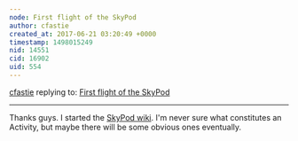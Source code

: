 ```yaml
---
node: First flight of the SkyPod
author: cfastie
created_at: 2017-06-21 03:20:49 +0000
timestamp: 1498015249
nid: 14551
cid: 16902
uid: 554
---
```




[cfastie](../profile/cfastie) replying to: [First flight of the SkyPod](../notes/cfastie/06-18-2017/first-flight-of-the-skypod)

----
Thanks guys. I started the [SkyPod wiki](https://publiclab.org/wiki/skypod-gps-logger). I'm never sure what constitutes an Activity, but maybe there will be some obvious ones eventually.